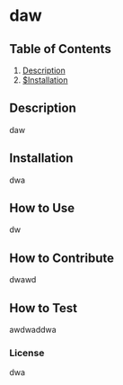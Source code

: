 # daw
## Table of Contents
1. [Description](#Description)
2. [$Installation](#Installation)
## Description
daw
## Installation
dwa
## How to Use
dw
## How to Contribute
dwawd
## How to Test
awdwaddwa
### License
dwa